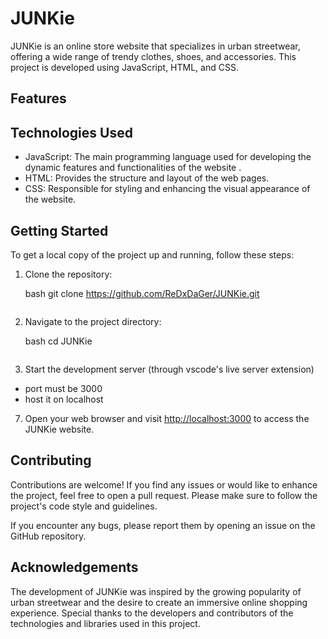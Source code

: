 # JUNKie

JUNKie is an online store website that specializes in urban streetwear, offering a wide range of trendy clothes, shoes,
 and accessories. This project is developed using JavaScript, HTML, and CSS.

## Features

## Technologies Used

- JavaScript: The main programming language used for developing the dynamic features and functionalities of the website
.
- HTML: Provides the structure and layout of the web pages.
- CSS: Responsible for styling and enhancing the visual appearance of the website.
## Getting Started

To get a local copy of the project up and running, follow these steps:

1. Clone the repository:

   bash
   git clone https://github.com/ReDxDaGer/JUNKie.git
   ```

2. Navigate to the project directory:

   bash
   cd JUNKie
   ```

5. Start the development server (through vscode's live server extension)
+ port must be 3000
+ host it on localhost

7. Open your web browser and visit [http://localhost:3000](http://localhost:3000) to access the JUNKie website.

## Contributing

Contributions are welcome! If you find any issues or would like to enhance the project, feel free to open a pull
 request. Please make sure to follow the project's code style and guidelines.

If you encounter any bugs, please report them by opening an issue on the GitHub repository.


## Acknowledgements

The development of JUNKie was inspired by the growing popularity of urban streetwear and the desire to create an
 immersive online shopping experience. Special thanks to the developers and contributors of the technologies and
 libraries used in this project.

